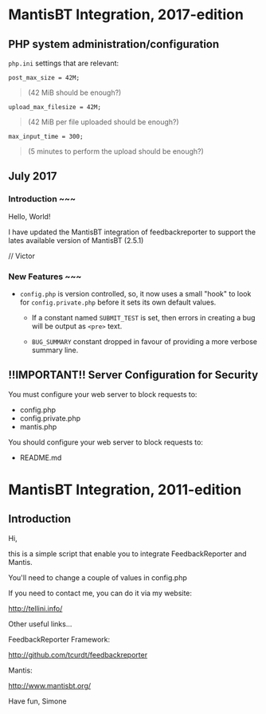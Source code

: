 # MantisBT Integration, 2017-edition

## PHP system administration/configuration

`php.ini` settings that are relevant:

    post_max_size = 42M;

> (42 MiB should be enough?)

    upload_max_filesize = 42M;

> (42 MiB per file uploaded should be enough?)

    max_input_time = 300;

> (5 minutes to perform the upload should be enough?)

## July 2017

### Introduction ~~~

Hello, World!

I have updated the MantisBT integration of feedbackreporter
to support the lates available version of MantisBT
(2.5.1)

// Victor

### New Features ~~~

- `config.php` is version controlled, so, it now uses a
small "hook" to look for `config.private.php` before it
sets its own default values.

  - If a constant named `SUBMIT_TEST` is set, then errors
    in creating a bug will be output as `<pre>` text.

  - `BUG_SUMMARY` constant dropped in favour of providing
    a more verbose summary line.

## !!IMPORTANT!! Server Configuration for Security

You must configure your web server to block requests to:

- config.php
- config.private.php
- mantis.php

You should configure your web server to block requests to:

- README.md

# MantisBT Integration, 2011-edition

## Introduction

Hi,

this is a simple script that enable you to integrate FeedbackReporter and Mantis.

You'll need to change a couple of values in config.php

If you need to contact me, you can do it via my website:

 http://tellini.info/

Other useful links...

FeedbackReporter Framework:

 http://github.com/tcurdt/feedbackreporter

Mantis:

 http://www.mantisbt.org/

Have fun,
           Simone

